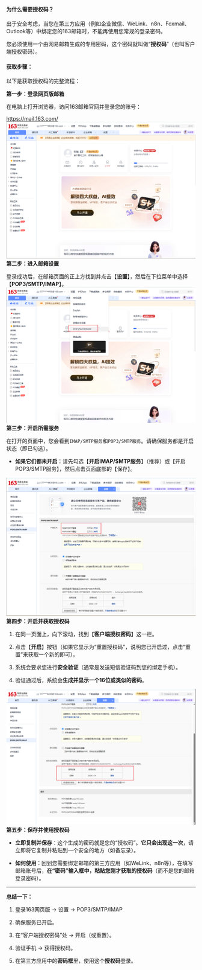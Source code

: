 
#### **为什么需要授权码？**

出于安全考虑，当您在第三方应用（例如企业微信、WeLink、n8n、Foxmail、Outlook等）中绑定您的163邮箱时，不能再使用您常规的登录密码。

您必须使用一个由网易邮箱生成的专用密码，这个密码就叫做“**授权码**”（也叫客户端授权密码）。

#### **获取步骤：**

以下是获取授权码的完整流程：

**第一步：登录网页版邮箱**

在电脑上打开浏览器，访问163邮箱官网并登录您的账号：

https://mail.163.com/
![](image/Pasted%20image%2020251022225347.png)
**第二步：进入邮箱设置**

登录成功后，在邮箱页面的正上方找到并点击【**设置**】，然后在下拉菜单中选择【**POP3/SMTP/IMAP**】。
![](image/Pasted%20image%2020251022225409.png)
**第三步：开启所需服务**

在打开的页面中，您会看到`IMAP/SMTP服务`和`POP3/SMTP服务`。请确保服务都是开启状态（即已勾选）。

- **如果它们都未开启**：请先勾选【**开启IMAP/SMTP服务**】（推荐）或【开启POP3/SMTP服务】，然后点击页面底部的【保存】。
    
![](image/Pasted%20image%2020251022230157.png)
**第四步：开启并获取授权码**

1. 在同一页面上，向下滚动，找到【**客户端授权密码**】这一栏。
    
2. 点击【**开启**】按钮（如果它显示为“重置授权码”，说明您已开启过，点击“重置”来获取一个新的即可）。
    
3. 系统会要求您进行**安全验证**（通常是发送短信验证码到您的绑定手机）。
    
4. 验证通过后，系统会**生成并显示一个16位或类似的密码**。
    
![](image/Pasted%20image%2020251022230227.png)
**第五步：保存并使用授权码**

- **立即复制并保存**：这个生成的密码就是您的“授权码”。**它只会出现这一次**，请立即将它复制并粘贴到一个安全的地方（如备忘录）。
    
- **如何使用**：回到您需要绑定邮箱的第三方应用（如WeLink、n8n等），在填写邮箱账号后，**在“密码”输入框中，粘贴您刚才获取的授权码**（而不是您的邮箱登录密码）。
    

---

**总结一下：**

1. 登录163网页版 -> 设置 -> POP3/SMTP/IMAP
    
2. 确保服务已开启。
    
3. 在“客户端授权密码”处 -> 开启（或重置）。
    
4. 验证手机 -> 获得授权码。
    
5. 在第三方应用中的**密码框**里，使用这个**授权码**登录。